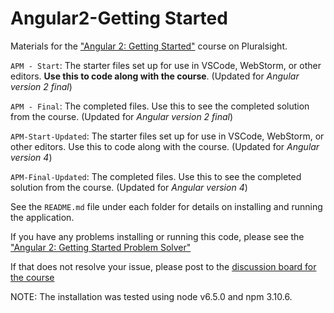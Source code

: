 # Angular2-Getting Started
Materials for the ["Angular 2: Getting Started"](http://bit.ly/Angular2-GettingStarted) course on Pluralsight.

`APM - Start`: The starter files set up for use in VSCode, WebStorm, or other editors. **Use this to code along with the course**. (Updated for <i>Angular version 2 final</i>)

`APM - Final`: The completed files. Use this to see the completed solution from the course. (Updated for <i>Angular version 2 final</i>)

`APM-Start-Updated`: The starter files set up for use in VSCode, WebStorm, or other editors. Use this to code along with the course. (Updated for <i>Angular version 4</i>)

`APM-Final-Updated`: The completed files. Use this to see the completed solution from the course. (Updated for <i>Angular version 4</i>)

See the `README.md` file under each folder for details on installing and running the application.

If you have any problems installing or running this code, please see the ["Angular 2: Getting Started Problem Solver"](http://blogs.msmvps.com/deborahk/angular-2-getting-started-problem-solver/)

If that does not resolve your issue, please post to the [discussion board for the course](https://app.pluralsight.com/library/courses/angular-2-getting-started-update/discussion)

NOTE: The installation was tested using node v6.5.0 and npm 3.10.6.
